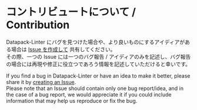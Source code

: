 # コントリビュートについて / Contribution
Datapack-Linter にバグを見つけた場合や、より良いものにするアイディアがある場合は [Issue を作成して](https://github.com/ChenCMD/datapack-linter/issues/new) 共有してください。  
その際、一つの Issue には一つのバグ報告 / アイディアのみを記述し、バグ報告の場合には再現や修正に役立つであろう情報を記述していただけると幸いです。

If you find a bug in Datapack-Linter or have an idea to make it better, please share it by [creating an Issue](https://github.com/ChenCMD/datapack-linter/issues/new).  
Please note that an Issue should contain only one bug report/idea, and in the case of a bug report, we would appreciate it if you could include information that may help us reproduce or fix the bug.